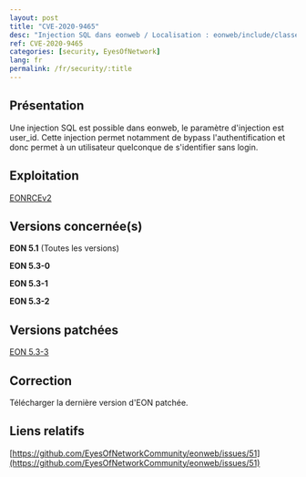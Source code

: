 ```yaml
---
layout: post
title: "CVE-2020-9465"
desc: "Injection SQL dans eonweb / Localisation : eonweb/include/classes/Translator.class.php / Paramètre d'injection : user_id / Niveau : Critique "
ref: CVE-2020-9465
categories: [security, EyesOfNetwork]
lang: fr
permalink: /fr/security/:title
---
```


## Présentation

Une injection SQL est possible dans eonweb, le paramètre d'injection est user_id. Cette injection permet notamment de bypass l'authentification et donc permet à un utilisateur quelconque de s'identifier sans login. 

## Exploitation

[EONRCEv2](https://github.com/h4knet/eonrce/blob/master/eonrce2.py)

## Versions concernée(s)

**EON 5.1** (Toutes les versions)

**EON 5.3-0**

**EON 5.3-1**

**EON 5.3-2**


## Versions patchées

[EON 5.3-3](https://github.com/EyesOfNetworkCommunity/eonweb/releases/tag/5.3-9)

## Correction

Télécharger la dernière version d'EON patchée.

## Liens relatifs

[https://github.com/EyesOfNetworkCommunity/eonweb/issues/51](https://github.com/EyesOfNetworkCommunity/eonweb/issues/51)

